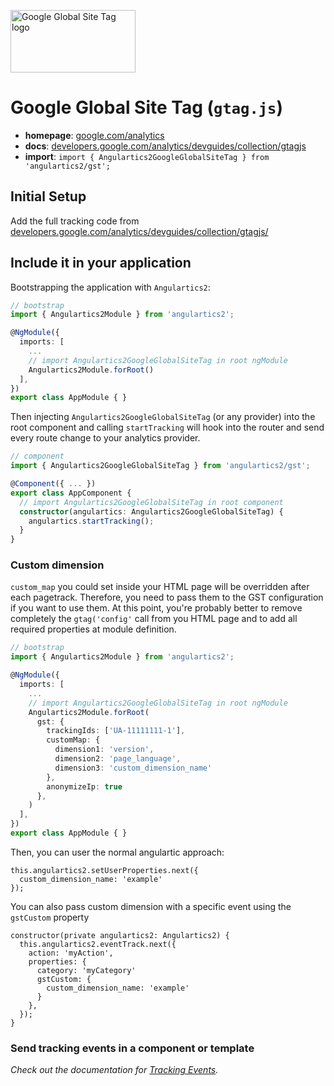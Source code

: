 <img 
    src="../../../assets/svg/gtm.svg" 
    alt="Google Global Site Tag logo"
    height="100px"
    width="200px" />

# Google Global Site Tag (`gtag.js`)

* __homepage__: [google.com/analytics](https://marketingplatform.google.com/about/analytics/)
* __docs__: [developers.google.com/analytics/devguides/collection/gtagjs](https://developers.google.com/analytics/devguides/collection/gtagjs/)
* __import__: `import { Angulartics2GoogleGlobalSiteTag } from 'angulartics2/gst';`

## Initial Setup

Add the full tracking code from [developers.google.com/analytics/devguides/collection/gtagjs/](https://developers.google.com/analytics/devguides/collection/gtagjs/)

## Include it in your application

Bootstrapping the application with ```Angulartics2```:

```ts
// bootstrap
import { Angulartics2Module } from 'angulartics2';

@NgModule({
  imports: [
    ...
    // import Angulartics2GoogleGlobalSiteTag in root ngModule
    Angulartics2Module.forRoot()
  ],
})
export class AppModule { }
```

Then injecting `Angulartics2GoogleGlobalSiteTag` (or any provider) into the root
component and calling `startTracking` will hook into the router and send every route
change to your analytics provider.

```ts
// component
import { Angulartics2GoogleGlobalSiteTag } from 'angulartics2/gst';

@Component({ ... })
export class AppComponent {
  // import Angulartics2GoogleGlobalSiteTag in root component
  constructor(angulartics: Angulartics2GoogleGlobalSiteTag) {
    angulartics.startTracking();
  }
}
```

### Custom dimension

`custom_map` you could set inside your HTML page will be overridden after each pagetrack. Therefore, you need to pass them to the GST configuration if you want to use them. At this point, you're probably better to remove completely the `gtag('config'` call from you HTML page and to add all required properties at module definition.

```ts
// bootstrap
import { Angulartics2Module } from 'angulartics2';

@NgModule({
  imports: [
    ...
    // import Angulartics2GoogleGlobalSiteTag in root ngModule
    Angulartics2Module.forRoot(
      gst: {
        trackingIds: ['UA-11111111-1'],
        customMap: {
          dimension1: 'version',
          dimension2: 'page_language',
          dimension3: 'custom_dimension_name'
        },
        anonymizeIp: true
      },
    )
  ],
})
export class AppModule { }
```

Then, you can user the normal angulartic approach:

```
this.angulartics2.setUserProperties.next({
  custom_dimension_name: 'example'
});
```

You can also pass custom dimension with a specific event using the `gstCustom` property

```
constructor(private angulartics2: Angulartics2) {
  this.angulartics2.eventTrack.next({ 
    action: 'myAction', 
    properties: {
      category: 'myCategory'
      gstCustom: {
        custom_dimension_name: 'example'
      }
    },
  });
}
```

### Send tracking events in a component or template

_Check out the documentation for [Tracking Events](https://github.com/angulartics/angulartics2/wiki/Tracking-Events)._
